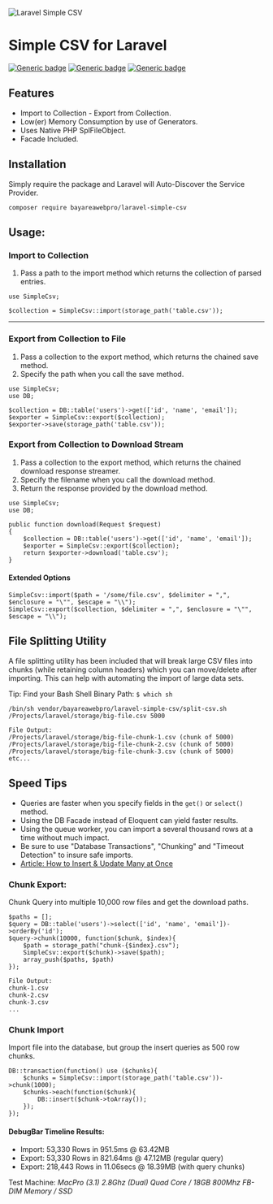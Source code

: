 ![Laravel Simple CSV](https://cdn.rawgit.com/bayareawebpro/laravel-simple-csv/97d15ca6/screenshot.png "Laravel Simple CSV")

# Simple CSV for Laravel
[![Generic badge](https://img.shields.io/badge/Build-Passing-ok.svg)]()
[![Generic badge](https://img.shields.io/badge/License-MIT-orange.svg)]()
[![Generic badge](https://img.shields.io/badge/Version-1.0-blue.svg)]()

## Features
- Import to Collection - Export from Collection.
- Low(er) Memory Consumption by use of Generators.
- Uses Native PHP SplFileObject.
- Facade Included.

## Installation
Simply require the package and Laravel will Auto-Discover the Service Provider.
```
composer require bayareawebpro/laravel-simple-csv
```


## Usage:

### Import to Collection
1) Pass a path to the import method which returns the collection of parsed entries.
```
use SimpleCsv;

$collection = SimpleCsv::import(storage_path('table.csv'));
```
___

### Export from Collection to File
1) Pass a collection to the export method, which returns the chained save method. 
2) Specify the path when you call the save method.
```
use SimpleCsv;
use DB;

$collection = DB::table('users')->get(['id', 'name', 'email']);
$exporter = SimpleCsv::export($collection);
$exporter->save(storage_path('table.csv'));
```
### Export from Collection to Download Stream
1) Pass a collection to the export method, which returns the chained download response streamer. 
2) Specify the filename when you call the download method.
3) Return the response provided by the download method.
```
use SimpleCsv;
use DB;

public function download(Request $request)
{
    $collection = DB::table('users')->get(['id', 'name', 'email']);
    $exporter = SimpleCsv::export($collection);
    return $exporter->download('table.csv');
}
```

#### Extended Options
```
SimpleCsv::import($path = '/some/file.csv', $delimiter = ",", $enclosure = "\"", $escape = "\\");
SimpleCsv::export($collection, $delimiter = ",", $enclosure = "\"", $escape = "\\");
```

## File Splitting Utility
A file splitting utility has been included that will break large CSV files into chunks 
(while retaining column headers) which you can move/delete after importing. 
This can help with automating the import of large data sets.

Tip: Find your Bash Shell Binary Path: ``$ which sh``

```
/bin/sh vendor/bayareawebpro/laravel-simple-csv/split-csv.sh /Projects/laravel/storage/big-file.csv 5000

File Output:
/Projects/laravel/storage/big-file-chunk-1.csv (chunk of 5000)
/Projects/laravel/storage/big-file-chunk-2.csv (chunk of 5000)
/Projects/laravel/storage/big-file-chunk-3.csv (chunk of 5000)
etc...
```

## Speed Tips
- Queries are faster when you specify fields in the `get()` or `select()` method.
- Using the DB Facade instead of Eloquent can yield faster results.
- Using the queue worker, you can import a several thousand rows at a time without much impact.
- Be sure to use "Database Transactions", "Chunking" and "Timeout Detection" to insure safe imports.
- [Article: How to Insert & Update Many at Once](https://medium.com/@danielalvidrez/laravel-query-builder-macros-fe176d34135e)

### Chunk Export:
Chunk Query into multiple 10,000 row files and get the download paths.
```
$paths = [];
$query = DB::table('users')->select(['id', 'name', 'email'])->orderBy('id');
$query->chunk(10000, function($chunk, $index){
    $path = storage_path("chunk-{$index}.csv");
    SimpleCsv::export($chunk)->save($path);
    array_push($paths, $path)
});

File Output:
chunk-1.csv
chunk-2.csv
chunk-3.csv
...
```

### Chunk Import
Import file into the database, but group the insert queries as 500 row chunks.
```
DB::transaction(function() use ($chunks){
    $chunks = SimpleCsv::import(storage_path('table.csv'))->chunk(1000);
    $chunks->each(function($chunk){
        DB::insert($chunk->toArray());
    });
});
```

#### DebugBar Timeline Results:
- Import: 53,330 Rows in 951.5ms @ 63.42MB
- Export: 53,330 Rows in 821.64ms @ 47.12MB (regular query)
- Export: 218,443 Rows in 11.06secs @ 18.39MB (with query chunks)

Test Machine: *MacPro (3.1) 2.8Ghz (Dual) Quad Core / 18GB 800Mhz FB-DIM Memory / SSD*